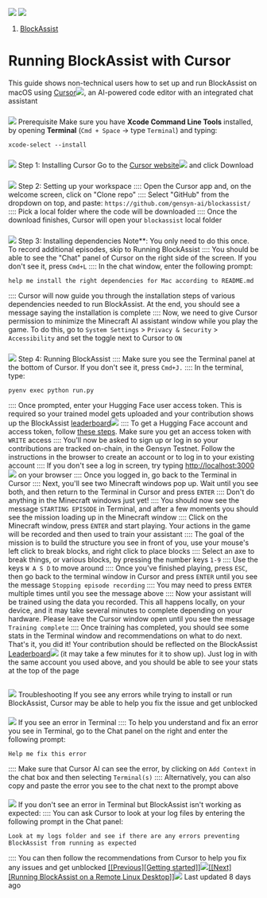 ![](./gensyn-md/assets/3f6ab290eff7fe3308885772272a01e8b2d77caa.svg)
![](./gensyn-md/assets/b5e87b4b368ea901a133c101d643e7ced54b8865.svg)
1.  [BlockAssist](https://docs.gensyn.ai/testnet/blockassist)
# Running BlockAssist with Cursor
This guide shows non-technical users how to set up and run BlockAssist on macOS using [Cursor![](./gensyn-md/assets/5f3b0eaf470bccede74bcc771dbb7a7296dec3f4.svg)](https://cursor.com/), an AI-powered code editor with an integrated chat assistant
###
[![](./gensyn-md/assets/d2924eff70d1f226478910bd0b02f097fa66d9d2.svg)](#prerequisite)
Prerequisite
Make sure you have **Xcode Command Line Tools** installed, by opening **Terminal** (`Cmd + Space` → type `Terminal`) and typing:

```
xcode-select --install
```
###
[![](./gensyn-md/assets/d2924eff70d1f226478910bd0b02f097fa66d9d2.svg)](#step-1-installing-cursor)
Step 1: Installing Cursor
Go to the [Cursor website![](./gensyn-md/assets/5f3b0eaf470bccede74bcc771dbb7a7296dec3f4.svg)](https://cursor.com/) and click Download
###
[![](./gensyn-md/assets/d2924eff70d1f226478910bd0b02f097fa66d9d2.svg)](#step-2-setting-up-your-workspace)
Step 2: Setting up your workspace
 ::::
Open the Cursor app and, on the welcome screen, click on \"Clone repo"
 ::::
Select \"GitHub" from the dropdown on top, and paste: `https://github.com/gensyn-ai/blockassist/`
 ::::
Pick a local folder where the code will be downloaded
 ::::
Once the download finishes, Cursor will open your `blockassist` local folder
###
[![](./gensyn-md/assets/d2924eff70d1f226478910bd0b02f097fa66d9d2.svg)](#step-3-installing-dependencies)
Step 3: Installing dependencies
Note**: You only need to do this once. To record additional episodes, skip to Running BlockAssist
 ::::
You should be able to see the \"Chat" panel of Cursor on the right side of the screen. If you don't see it, press `Cmd+L`
 ::::
In the chat window, enter the following prompt:

```
help me install the right dependencies for Mac according to README.md
```
 ::::
Cursor will now guide you through the installation steps of various dependencies needed to run BlockAssist. At the end, you should see a message saying the installation is complete
 ::::
Now, we need to give Cursor permission to minimize the Minecraft AI assistant window while you play the game. To do this, go to `System Settings` \> `Privacy & Security` \> `Accessibility` and set the toggle next to Cursor to `ON`
###
[![](./gensyn-md/assets/d2924eff70d1f226478910bd0b02f097fa66d9d2.svg)](#step-4-running-blockassist)
Step 4: Running BlockAssist
 ::::
Make sure you see the Terminal panel at the bottom of Cursor. If you don't see it, press `Cmd+J.`
 ::::
In the terminal, type:

```
pyenv exec python run.py
```
 ::::
Once prompted, enter your Hugging Face user access token. This is required so your trained model gets uploaded and your contribution shows up the BlockAssist [leaderboard![](./gensyn-md/assets/5f3b0eaf470bccede74bcc771dbb7a7296dec3f4.svg)](https://dashboard.gensyn.ai/)
 ::::
To get a Hugging Face account and access token, follow [these steps](https://docs.gensyn.ai/testnet/blockassist/hugging-face-guide). Make sure you get an access token with `WRITE` access
 ::::
You'll now be asked to sign up or log in so your contributions are tracked on-chain, in the Gensyn Testnet. Follow the instructions in the browser to create an account or to log in to your existing account
 ::::
If you don't see a log in screen, try typing [http://localhost:3000![](./gensyn-md/assets/5f3b0eaf470bccede74bcc771dbb7a7296dec3f4.svg)](http://localhost:3000/) on your browser
 ::::
Once you logged in, go back to the Terminal in Cursor
 ::::
Next, you'll see two Minecraft windows pop up. Wait until you see both, and then return to the Terminal in Cursor and press `ENTER`
 ::::
Don't do anything in the Minecraft windows just yet!
 ::::
You should now see the message `STARTING EPISODE` in Terminal, and after a few moments you should see the mission loading up in the Minecraft window
 ::::
Click on the Minecraft window, press `ENTER` and start playing. Your actions in the game will be recorded and then used to train your assistant
 ::::
The goal of the mission is to build the structure you see in front of you, use your mouse's left click to break blocks, and right click to place blocks
 ::::
Select an axe to break things, or various blocks, by pressing the number keys `1-9`
 ::::
Use the keys `W A S D` to move around
 ::::
Once you've finished playing, press `ESC`, then go back to the terminal window in Cursor and press `ENTER` until you see the message `Stopping episode recording`
 ::::
You may need to press `ENTER` multiple times until you see the message above
 ::::
Now your assistant will be trained using the data you recorded. This all happens locally, on your device, and it may take several minutes to complete depending on your hardware. Please leave the Cursor window open until you see the message `Training complete`
 ::::
Once training has completed, you should see some stats in the Terminal window and recommendations on what to do next. That's it, you did it! Your contribution should be reflected on the BlockAssist [Leaderboard![](./gensyn-md/assets/5f3b0eaf470bccede74bcc771dbb7a7296dec3f4.svg)](https://dashboard.gensyn.ai/) (it may take a few minutes for it to show up). Just log in with the same account you used above, and you should be able to see your stats at the top of the page
##
[![](./gensyn-md/assets/d2924eff70d1f226478910bd0b02f097fa66d9d2.svg)](#troubleshooting)
Troubleshooting
If you see any errors while trying to install or run BlockAssist, Cursor may be able to help you fix the issue and get unblocked
####
[![](./gensyn-md/assets/d2924eff70d1f226478910bd0b02f097fa66d9d2.svg)](#if-you-see-an-error-in-terminal)
If you see an error in Terminal
 ::::
To help you understand and fix an error you see in Terminal, go to the Chat panel on the right and enter the following prompt:

```
Help me fix this error
```
 ::::
Make sure that Cursor AI can see the error, by clicking on `Add Context` in the chat box and then selecting `Terminal(s)`
 ::::
Alternatively, you can also copy and paste the error you see to the chat next to the prompt above
####
[![](./gensyn-md/assets/d2924eff70d1f226478910bd0b02f097fa66d9d2.svg)](#if-you-dont-see-an-error-in-terminal-but-blockassist-isnt-working-as-expected)
If you don't see an error in Terminal but BlockAssist isn't working as expected:
 ::::
You can ask Cursor to look at your log files by entering the following prompt in the Chat panel:

```
Look at my logs folder and see if there are any errors preventing BlockAssist from running as expected
```
 ::::
You can then follow the recommendations from Cursor to help you fix any issues and get unblocked
[[[Previous][Getting started]]![](./gensyn-md/assets/851b86c6a3b229c0595e8112f7bc4807bbba8c87.svg)](https://docs.gensyn.ai/testnet/blockassist/getting-started)[[[Next][Running BlockAssist on a Remote Linux Desktop]]![](./gensyn-md/assets/515c3752631dc7fe131c51c756c139524f320c53.svg)](https://docs.gensyn.ai/testnet/blockassist/running-blockassist-on-a-remote-linux-desktop)
Last updated 8 days ago
